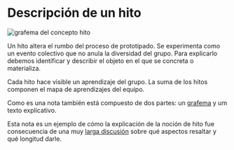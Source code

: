 # Descripción de un hito #

![grafema del concepto hito](https://github.com/docART/documentacion/blob/recipe/prototyping/grafemas/grafema_hito.jpeg)

Un hito altera el rumbo del proceso de prototipado. Se experimenta como un evento colectivo que no anula la diversidad del grupo. Para explicarlo debemos identificar y describir el objeto en el que se concreta o materializa.

Cada hito hace visible un aprendizaje del grupo. La suma de los hitos componen el mapa de aprendizajes del equipo. 

Como es una nota también está compuesto de dos partes: un [grafema](https://github.com/docART/documentacion/blob/recipe/prototyping/05_nocion_de_grafema.md) y um texto explicativo. 

Esta nota es un ejemplo de cómo la explicación de la noción de hito fue consecuencia de una muy [larga discusión](https://github.com/docART/documentacion/blob/recipe/prototyping/discusion-hito.md) sobre qué aspectos resaltar y qué longitud darle.
